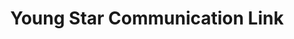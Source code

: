 ---
title: "Young Star Communication Link"
url: /ganta/young-star-communication-link/
shop: Elektronik
---